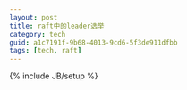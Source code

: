 ```yaml
---
layout: post
title: raft中的leader选举
category: tech
guid: a1c7191f-9b68-4013-9cd6-5f3de911dfbb
tags: [tech, raft]
---
```

{% include JB/setup %}
